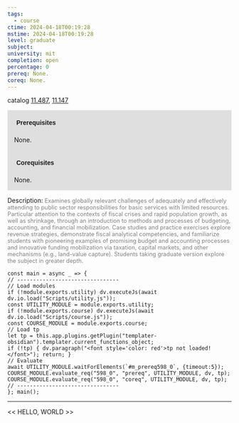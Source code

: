 ```yaml
---
tags:
  - course
ctime: 2024-04-18T00:19:28
mstime: 2024-04-18T00:19:28
level: graduate
subject: 
university: mit
completion: open
percentage: 0
prereq: None.
coreq: None.
---
```


catalog [11.487](http://student.mit.edu/catalog/m11c.html#11.487), [11.147](http://student.mit.edu/catalog/m11a.html#11.147)

<span style="display: block; padding: 15px; background-color: rgb(100, 100, 100, 0.2);"><font id="m_prereq598_0" style="display: block; font-family: Arial, sans-serif; font-weight: bold; padding: 5px">Prerequisites</font><br><span id="prereq598_0">None.</span></span>
<span style="display: block; padding: 15px; background-color: rgb(100, 100, 100, 0.2);"><font id="m_coreq598_0" style="display: block; font-family: Arial, sans-serif; font-weight: bold; padding: 5px">Corequisites</font><br><span id="coreq598_0">None.</span></span>

<font style="">Description:</font>
<font style="color: grey; font-size: 0.8rem;">Examines globally relevant challenges of adequately and effectively attending to public sector responsibilities for basic services with limited resources. Particular attention to the contexts of fiscal crises and rapid population growth, as well as shrinkage, through an introduction to methods and processes of budgeting, accounting, and financial mobilization. Case studies and practice exercises explore revenue strategies, demonstrate fiscal analytical competencies, and familiarize students with pioneering examples of promising budget and accounting processes and innovative funding mobilization via taxation, capital markets, and other mechanisms (e.g., land-value capture). Students taking graduate version explore the subject in greater depth.</font>

```dataviewjs
const main = async _ => {
// --------------------------------
// Load modules
if (!module.exports.utility) dv.executeJs(await dv.io.load("Scripts/utility.js"));
const UTILITY_MODULE = module.exports.utility;
if (!module.exports.course) dv.executeJs(await dv.io.load("Scripts/course.js"));
const COURSE_MODULE = module.exports.course;
// Load tp
let tp = this.app.plugins.getPlugin("templater-obsidian").templater.current_functions_object;
if (!tp) { dv.paragraph("<font style='color: red'>tp not loaded!</font>"); return; }
// Evaluate
await UTILITY_MODULE.waitForElements(`#m_prereq598_0`, {timeout:5});
COURSE_MODULE.evaluate_req("598_0", "prereq", UTILITY_MODULE, dv, tp);
COURSE_MODULE.evaluate_req("598_0", "coreq", UTILITY_MODULE, dv, tp);
// --------------------------------
}; main();
```

---

<< HELLO, WORLD >>
